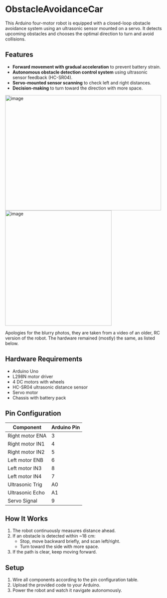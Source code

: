# ObstacleAvoidanceCar

This Arduino four-motor robot is equipped with a closed-loop obstacle avoidance system using an ultrasonic sensor mounted on a servo. It detects upcoming obstacles and chooses the optimal direction to turn and avoid collisions.

## Features
- **Forward movement with gradual acceleration** to prevent battery strain.
- **Autonomous obstacle detection control system** using ultrasonic sensor feedback (HC-SR04).
- **Servo-mounted sensor scanning** to check left and right distances.
- **Decision-making** to turn toward the direction with more space.

<img width="500" height="369" alt="image" src="https://github.com/user-attachments/assets/e6501f7b-c327-4f14-899d-bcf9fcb72406" />
<img width="341" height="369" alt="image" src="https://github.com/user-attachments/assets/0d841a02-7eb0-445d-9cca-c2daea90daf0" />

Apologies for the blurry photos, they are taken from a video of an older, RC version of the robot. The hardware remained (mostly) the same, as listed below.

## Hardware Requirements
- Arduino Uno
- L298N motor driver
- 4 DC motors with wheels
- HC-SR04 ultrasonic distance sensor
- Servo motor
- Chassis with battery pack

## Pin Configuration
| Component        | Arduino Pin |
|------------------|-------------|
| Right motor ENA  | 3           |
| Right motor IN1  | 4           |
| Right motor IN2  | 5           |
| Left motor ENB   | 6           |
| Left motor IN3   | 8           |
| Left motor IN4   | 7           |
| Ultrasonic Trig  | A0          |
| Ultrasonic Echo  | A1          |
| Servo Signal     | 9           |

## How It Works
1. The robot continuously measures distance ahead.
2. If an obstacle is detected within ~18 cm:
   - Stop, move backward briefly, and scan left/right.
   - Turn toward the side with more space.
3. If the path is clear, keep moving forward.

## Setup
1. Wire all components according to the pin configuration table.
2. Upload the provided code to your Arduino.
3. Power the robot and watch it navigate autonomously.
